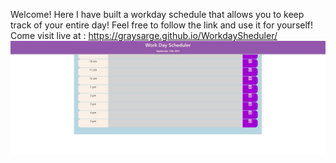 Welcome! Here I have built a workday schedule that allows you to keep track of your entire day! Feel free to follow the link and use it for yourself!
Come visit live at : https://graysarge.github.io/WorkdaySheduler/
![Site Preview](Capture.JPG)